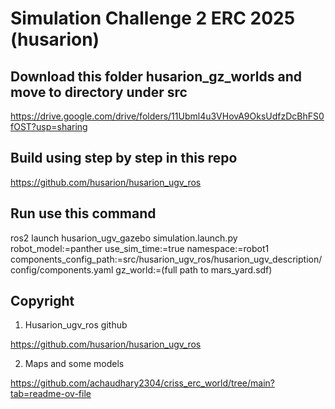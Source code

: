 # Simulation Challenge 2 ERC 2025 (husarion)

</div>

## Download this folder husarion_gz_worlds and move to directory under src

https://drive.google.com/drive/folders/11Ubml4u3VHovA9OksUdfzDcBhFS0fOST?usp=sharing

## Build using step by step in this repo

https://github.com/husarion/husarion_ugv_ros

## Run use this command

ros2 launch husarion_ugv_gazebo simulation.launch.py   robot_model:=panther   use_sim_time:=true   namespace:=robot1   components_config_path:=src/husarion_ugv_ros/husarion_ugv_description/config/components.yaml   gz_world:=(full path to mars_yard.sdf)

## Copyright
1. Husarion_ugv_ros github

https://github.com/husarion/husarion_ugv_ros

2. Maps and some models

https://github.com/achaudhary2304/criss_erc_world/tree/main?tab=readme-ov-file
